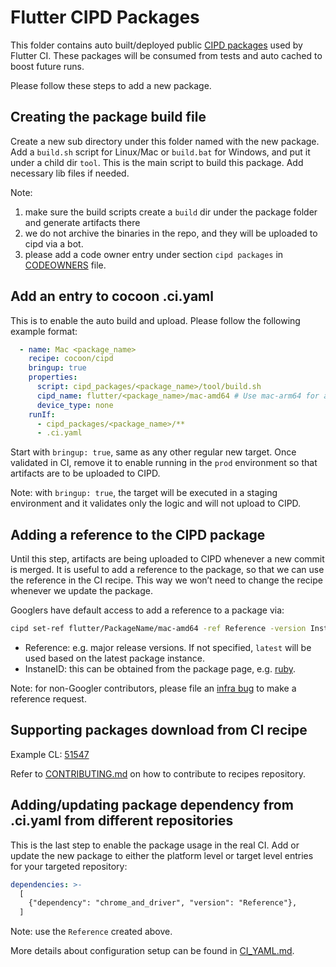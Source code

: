 # Flutter CIPD Packages

This folder contains auto built/deployed public [CIPD packages](https://chrome-infra-packages.appspot.com/p/flutter)
used by Flutter CI. These packages will be consumed from tests and auto cached to boost future runs.

Please follow these steps to add a new package.

## Creating the package build file

Create a new sub directory under this folder named with the new package. Add a `build.sh` script for Linux/Mac or
`build.bat` for Windows, and put it under a child dir `tool`. This is the main script to build this package. Add
necessary lib files if needed.

Note:

1) make sure the build scripts create a `build` dir under the package folder and generate artifacts there
2) we do not archive the binaries in the repo, and they will be uploaded to cipd via a bot.
3) please add a code owner entry under section `cipd packages` in [CODEOWNERS](https://github.com/flutter/cocoon/blob/main/CODEOWNERS) file.

## Add an entry to cocoon .ci.yaml

This is to enable the auto build and upload. Please follow the following example format:
```yaml
  - name: Mac <package_name>
    recipe: cocoon/cipd
    bringup: true
    properties:
      script: cipd_packages/<package_name>/tool/build.sh
      cipd_name: flutter/<package_name>/mac-amd64 # Use mac-arm64 for arm64 version.
      device_type: none
    runIf:
      - cipd_packages/<package_name>/**
      - .ci.yaml
```

Start with `bringup: true`, same as any other regular new target. Once validated in CI, remove it to enable running
in the `prod` environment so that artifacts are to be uploaded to CIPD.

Note: with `bringup: true`, the target will be executed in a staging environment and it validates only the logic
and will not upload to CIPD.

## Adding a reference to the CIPD package

Until this step, artifacts are being uploaded to CIPD whenever a new commit is merged.  It is useful to add a reference
to the package, so that we can use the reference in the CI recipe. This way we won’t need to change the recipe
whenever we update the package.

Googlers have default access to add a reference to a package via:
```sh
cipd set-ref flutter/PackageName/mac-amd64 -ref Reference -version InstanceID
```

* Reference: e.g. major release versions. If not specified, `latest` will be used based on the latest package instance.
* InstaneID: this can be obtained from the package page, e.g. [ruby](https://chrome-infra-packages.appspot.com/p/flutter/ruby/mac-amd64/+/TyvPskvefNRkTDmiDcwRHrdL_a2FQE_4wBojOqhxdtYC).

Note: for non-Googler contributors, please file an [infra bug](https://github.com/flutter/flutter/issues/new?assignees=&labels=team-infra&projects=&template=6_infrastructure.yml) to make a reference request.

## Supporting packages download from CI recipe

Example CL: [51547 ](https://flutter-review.googlesource.com/c/recipes/+/51547)

Refer to [CONTRIBUTING.md](https://flutter.googlesource.com/recipes/+/refs/heads/main/CONTRIBUTING.md) on how to
contribute to recipes repository.

## Adding/updating package dependency from .ci.yaml from different repositories

This is the last step to enable the package usage in the real CI. Add or update the new package to either the platform level or
target level entries for your targeted repository:
``` yaml
dependencies: >-
  [
    {"dependency": "chrome_and_driver", "version": "Reference"},
  ]
```

Note: use the `Reference` created above.

More details about configuration setup can be found in [CI_YAML.md](https://github.com/flutter/cocoon/blob/main/CI_YAML.md).